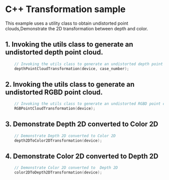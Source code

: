 # C++ Transformation sample
This example uses a utility class to obtain undistorted point clouds,Demonstrate the 2D transformation between depth and color.
    
## 1.  Invoking the utils class to generate an undistorted depth point cloud. 
```cpp
    // Invoking the utils class to generate an undistorted depth point cloud.
    depthPointCloudTransformation(device, case_number);
```

## 2. Invoking the utils class to generate an undistorted RGBD point cloud.
```cpp
    // Invoking the utils class to generate an undistorted RGBD point cloud.
    RGBPointCloudTransformation(device);
```

## 3. Demonstrate Depth 2D converted to Color 2D
```cpp
    // Demonstrate Depth 2D converted to Color 2D
    depth2DToColor2DTransformation(device);
```
## 4. Demonstrate Color 2D converted to  Depth 2D
```cpp
    // Demonstrate Color 2D converted to  Depth 2D
    color2DToDepth2DTransformation(device);
```